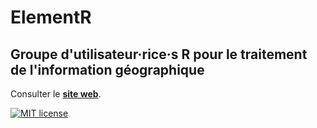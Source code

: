 # ElementR

## Groupe d'utilisateur·rice·s R pour le traitement de l'information géographique

Consulter le [**site web**](https://elementr.gitpages.huma-num.fr/website).

[![MIT license](https://img.shields.io/badge/License-MIT-blue.svg)](https://lbesson.mit-license.org/)
